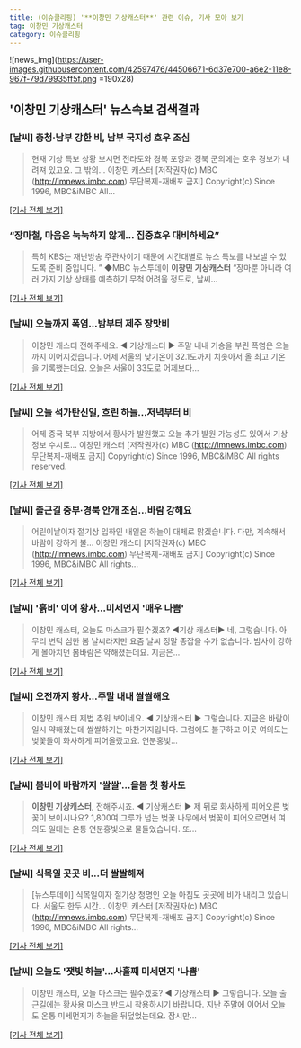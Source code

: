```yaml
---
title: (이슈클리핑) '**이창민 기상캐스터**' 관련 이슈, 기사 모아 보기
tag: 이창민 기상캐스터
category: 이슈클리핑
---
```

![news_img](https://user-images.githubusercontent.com/42597476/44506671-6d37e700-a6e2-11e8-967f-79d79935ff5f.png =190x28)

## **'**이창민 기상캐스터**'** 뉴스속보 검색결과
### [날씨] 충청·남부 강한 비, 남부 국지성 호우 조심

>현재 기상 특보 상황 보시면 전라도와 경북 포항과 경북 군의에는 호우 경보가 내려져 있고요. 그 밖의... 이창민 캐스터 [저작권자(c) MBC (http://imnews.imbc.com) 무단복제-재배포 금지] Copyright(c) Since 1996, MBC&iMBC All...

[[기사 전체 보기]](http://imnews.imbc.com/replay/2018/nwtoday/article/4668910_22669.html)

### “장마철, 마음은 눅눅하지 않게… 집중호우 대비하세요”

>특히 KBS는 재난방송 주관사이기 때문에 시간대별로 뉴스 특보를 내보낼 수 있도록 준비 중입니다. ” ◆MBC 뉴스투데이 **이창민 기상캐스터** “장마뿐 아니라 여러 가지 기상 상태를 예측하기 무척 어려울 정도로, 날씨...

[[기사 전체 보기]](http://www.segye.com/content/html/2018/06/26/20180626005312.html?OutUrl=naver)

### [날씨] 오늘까지 폭염…밤부터 제주 장맛비

>이창민 캐스터 전해주세요. ◀ 기상캐스터 ▶ 주말 내내 기승을 부린 폭염은 오늘까지 이어지겠습니다. 어제 서울의 낮기온이 32.1도까지 치솟아서 올 최고 기온을 기록했는데요. 오늘은 서울이 33도로 어제보다...

[[기사 전체 보기]](http://imnews.imbc.com/replay/2018/nwtoday/article/4665133_22669.html)

### [날씨] 오늘 석가탄신일, 흐린 하늘…저녁부터 비

>어제 중국 북부 지방에서 황사가 발원했고 오늘 추가 발원 가능성도 있어서 기상 정보 수시로... 이창민 캐스터 [저작권자(c) MBC (http://imnews.imbc.com) 무단복제-재배포 금지] Copyright(c) Since 1996, MBC&iMBC All rights reserved.

[[기사 전체 보기]](http://imnews.imbc.com/replay/2018/nwtoday/article/4614634_22669.html)

### [날씨] 출근길 중부·경북 안개 조심…바람 강해요

>어린이날이자 절기상 입하인 내일은 하늘이 대체로 맑겠습니다. 다만, 계속해서 바람이 강하게 불... 이창민 캐스터 [저작권자(c) MBC (http://imnews.imbc.com) 무단복제-재배포 금지] Copyright(c) Since 1996, MBC&iMBC All rights...

[[기사 전체 보기]](http://imnews.imbc.com/replay/2018/nwtoday/article/4597764_22669.html)

### [날씨] '흙비' 이어 황사…미세먼지 '매우 나쁨'

>이창민 캐스터, 오늘도 마스크가 필수겠죠? ◀기상 캐스터▶ 네, 그렇습니다. 아무리 변덕 심한 봄 날씨라지만 요즘 날씨 정말 종잡을 수가 없습니다. 밤사이 강하게 몰아치던 봄바람은 약해졌는데요. 지금은...

[[기사 전체 보기]](http://imnews.imbc.com/replay/2018/nwtoday/article/4582625_22669.html)

### [날씨] 오전까지 황사…주말 내내 쌀쌀해요

>이창민 캐스터 제법 추워 보이네요. ◀ 기상캐스터 ▶ 그렇습니다. 지금은 바람이 일시 약해졌는데 쌀쌀하기는 마찬가지입니다. 그럼에도 불구하고 이곳 여의도는 벚꽃들이 화사하게 피어올랐고요. 연분홍빛...

[[기사 전체 보기]](http://imnews.imbc.com/replay/2018/nwtoday/article/4579744_22669.html)

### [날씨] 봄비에 바람까지 '쌀쌀'…올봄 첫 황사도

>**이창민 기상캐스터**, 전해주시죠. ◀ 기상캐스터 ▶ 제 뒤로 화사하게 피어오른 벚꽃이 보이시나요? 1,800여 그루가 넘는 벚꽃 나무에서 벚꽃이 피어오르면서 여의도 일대는 온통 연분홍빛으로 물들었습니다. 또...

[[기사 전체 보기]](http://imnews.imbc.com/replay/2018/nwtoday/article/4578814_22669.html)

### [날씨] 식목일 곳곳 비…더 쌀쌀해져

>[뉴스투데이] 식목일이자 절기상 청명인 오늘 아침도 곳곳에 비가 내리고 있습니다. 서울도 한두 시간... 이창민 캐스터 [저작권자(c) MBC (http://imnews.imbc.com) 무단복제-재배포 금지] Copyright(c) Since 1996, MBC&iMBC All rights...

[[기사 전체 보기]](http://imnews.imbc.com/replay/2018/nwtoday/article/4577327_22669.html)

### [날씨] 오늘도 '잿빛 하늘'…사흘째 미세먼지 '나쁨'

>이창민 캐스터, 오늘 마스크는 필수겠죠? ◀ 기상캐스터 ▶ 그렇습니다. 오늘 출근길에는 황사용 마스크 반드시 착용하시기 바랍니다. 지난 주말에 이어서 오늘도 온통 미세먼지가 하늘을 뒤덮었는데요. 잠시만...

[[기사 전체 보기]](http://imnews.imbc.com/replay/2018/nwtoday/article/4566844_22669.html)


